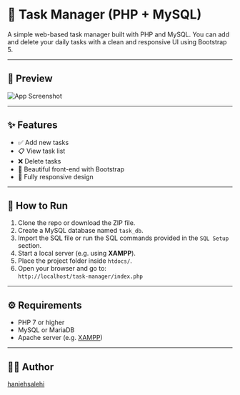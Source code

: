 # 📝 Task Manager (PHP + MySQL)

A simple web-based task manager built with PHP and MySQL. You can add and delete your daily tasks with a clean and responsive UI using Bootstrap 5.

---

## 📸 Preview

![App Screenshot](screenshot.png)

---

## ✨ Features

- ✅ Add new tasks  
- 📋 View task list  
- ❌ Delete tasks  
- 🎨 Beautiful front-end with Bootstrap  
- 📱 Fully responsive design

---

## 🚀 How to Run

1. Clone the repo or download the ZIP file.
2. Create a MySQL database named `task_db`.
3. Import the SQL file or run the SQL commands provided in the `SQL Setup` section.
4. Start a local server (e.g. using **XAMPP**).
5. Place the project folder inside `htdocs/`.
6. Open your browser and go to:  
   `http://localhost/task-manager/index.php`

---

## ⚙️ Requirements

- PHP 7 or higher  
- MySQL or MariaDB  
- Apache server (e.g. [XAMPP](https://www.apachefriends.org/))

---

## 👩‍💻 Author

[haniehsalehi](https://haniehweb.ir/)
